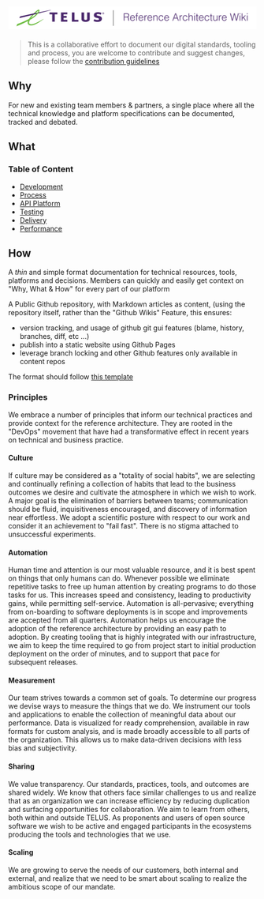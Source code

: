 ![Reference Architecture Wiki Logo](logo.png "Reference Architecture Wiki")
---
> This is a collaborative effort to document our digital standards, tooling and process, you are welcome to contribute and suggest changes, please follow the [contribution guidelines](.github/CONTRIBUTING.md)

## Why

For new and existing team members & partners, a single place where all the technical knowledge and platform specifications can be documented, tracked and debated.

## What

### Table of Content

- [Development](development/)
- [Process](process/)
- [API Platform](api/)
- [Testing](testing/)
- [Delivery](delivery/)
- [Performance](performance/)

## How

A *thin* and simple format documentation for technical resources, tools, platforms and decisions. Members can quickly and easily get context on "Why, What & How" for every part of our platform

A Public Github repository, with Markdown articles as content, (using the repository itself, rather than the "Github Wikis" Feature, this ensures:

- version tracking, and usage of github git gui features (blame, history, branches, diff, etc ...)
- publish into a static website using Github Pages
- leverage branch locking and other Github features only available in content repos

The format should follow [this template](.template.md)

### Principles

We embrace a number of principles that inform our technical practices and provide context for the reference architecture. They are rooted in the "DevOps" movement that have had a transformative effect in recent years on technical and business practice.

#### Culture

If culture may be considered as a "totality of social habits", we are selecting and continually refining a collection of habits that lead to the business outcomes we desire and cultivate the atmosphere in which we wish to work. A major goal is the elimination of barriers between teams; communication should be fluid, inquisitiveness encouraged, and discovery of information near effortless. We adopt a scientific posture with respect to our work and consider it an achievement to "fail fast". There is no stigma attached to unsuccessful experiments.

#### Automation

Human time and attention is our most valuable resource, and it is best spent on things that only humans can do. Whenever possible we eliminate repetitive tasks to free up human attention by creating programs to do those tasks for us. This increases speed and consistency, leading to productivity gains, while permitting self-service. Automation is all-pervasive; everything from on-boarding to software deployments is in scope and improvements are accepted from all quarters. Automation helps us encourage the adoption of the reference architecture by providing an easy path to adoption. By creating tooling that is highly integrated with our infrastructure, we aim to keep the time required to go from project start to initial production deployment on the order of minutes, and to support that pace for subsequent releases.

#### Measurement

Our team strives towards a common set of goals. To determine our progress we devise ways to measure the things that we do. We instrument our tools and applications to enable the collection of meaningful data about our performance. Data is visualized for ready comprehension, available in raw formats for custom analysis, and is made broadly accessible to all parts of the organization. This allows us to make data-driven decisions with less bias and subjectivity.

#### Sharing

We value transparency. Our standards, practices, tools, and outcomes are shared widely. We know that others face similar challenges to us and realize that as an organization we can increase efficiency by reducing duplication and surfacing opportunities for collaboration. We aim to learn from others, both within and outside TELUS. As proponents and users of open source software we wish to be active and engaged participants in the ecosystems producing the tools and technologies that we use.

#### Scaling

We are growing to serve the needs of our customers, both internal and external, and realize that we need to be smart about scaling to realize the ambitious scope of our mandate.
